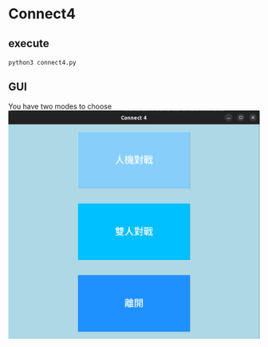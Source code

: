 # Connect4
## execute
 ```
 python3 connect4.py
 ```
## GUI
 
 You have two modes to choose
 ![image](https://github.com/EdwardLeeee/my-picture/blob/main/start.png)

 
